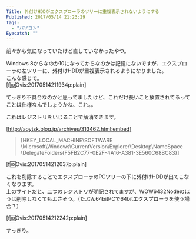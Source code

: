 ```yaml
---
Title: 外付けHDDがエクスプローラのツリーに重複表示されないようにする
Published: 2017/05/14 21:23:29
Tags:
  - "パソコン"
Eyecatch: ""
---
```

前々から気になっていたけど直していなかったやつ。  

Windows 8からなのか10になってからなのかは記憶にないですが、エクスプローラの左ツリーに、外付けHDDが重複表示されるようになりました。  
こんな感じで。  
[f:id:Ovis:20170514211934p:plain]

てっきり不具合なのかと思ってましたけど、これだけ長いこと放置されてるってことは仕様なんでしょうかね、これ。。  

これはレジストリをいじることで解消できます。  

[http://aoytsk.blog.jp/archives/313462.html:embed]

> [HKEY_LOCAL_MACHINE\SOFTWARE \Microsoft\Windows\CurrentVersion\Explorer\Desktop\NameSpace \DelegateFolders\{F5FB2C77-0E2F-4A16-A381-3E560C68BC83}] 

[f:id:Ovis:20170514212037p:plain]

これを削除することでエクスプローラのPCツリーの下に外付けHDDが出てこなくなります。  
上のサイトだと、二つのレジストリが明記されてますが、WOW6432Nodeのほうは削除しなくてもよさそう。（たぶん64bitPCで64bitエクスプローラを使う場合？）  

[f:id:Ovis:20170514212242p:plain]  

すっきり。  
